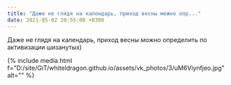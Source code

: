 ```yaml
---
title: "Даже не глядя на календарь, приход весны можно опр..."
date: 2021-05-02 20:55:00 +0300
---
```


Даже не глядя на календарь, приход весны можно определить по активизации шизанутых)

{% include media.html f="D:/site/GiT/whiteldragon.github.io/assets/vk_photos/3/uM6Viynfjeo.jpg" alt="" %}

